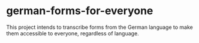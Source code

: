 # german-forms-for-everyone
This project intends to transcribe forms from the German language to make them accessible to everyone, regardless of language.
